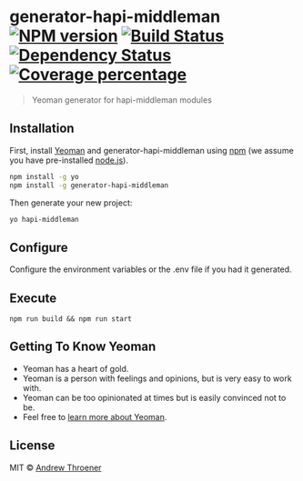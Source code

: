 # generator-hapi-middleman [![NPM version][npm-image]][npm-url] [![Build Status][travis-image]][travis-url] [![Dependency Status][daviddm-image]][daviddm-url] [![Coverage percentage][coveralls-image]][coveralls-url]
> Yeoman generator for hapi-middleman modules

## Installation

First, install [Yeoman](http://yeoman.io) and generator-hapi-middleman using [npm](https://www.npmjs.com/) (we assume you have pre-installed [node.js](https://nodejs.org/)).

```bash
npm install -g yo
npm install -g generator-hapi-middleman
```

Then generate your new project:

```bash
yo hapi-middleman
```

## Configure
Configure the environment variables or the .env file if you had it generated.

## Execute
```
npm run build && npm run start  
```


## Getting To Know Yeoman

 * Yeoman has a heart of gold.
 * Yeoman is a person with feelings and opinions, but is very easy to work with.
 * Yeoman can be too opinionated at times but is easily convinced not to be.
 * Feel free to [learn more about Yeoman](http://yeoman.io/).

## License

MIT © [Andrew Throener]()


[npm-image]: https://badge.fury.io/js/generator-hapi-middleman.svg
[npm-url]: https://npmjs.org/package/generator-hapi-middleman
[travis-image]: https://travis-ci.org/trainerbill/generator-hapi-middleman.svg?branch=master
[travis-url]: https://travis-ci.org/trainerbill/generator-hapi-middleman
[daviddm-image]: https://david-dm.org/trainerbill/generator-hapi-middleman.svg?theme=shields.io
[daviddm-url]: https://david-dm.org/trainerbill/generator-hapi-middleman
[coveralls-image]: https://coveralls.io/repos/trainerbill/generator-hapi-middleman/badge.svg
[coveralls-url]: https://coveralls.io/r/trainerbill/generator-hapi-middleman
